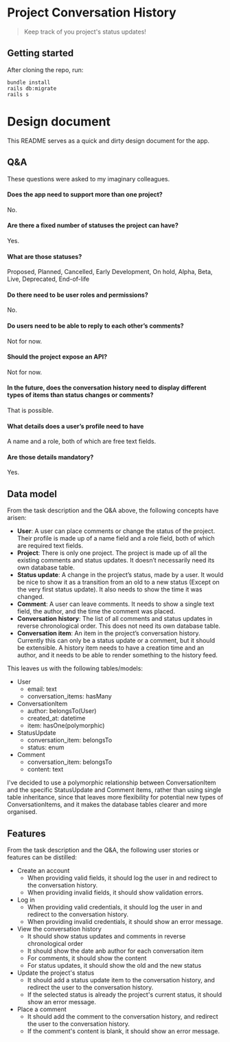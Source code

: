 # Project Conversation History

> Keep track of you project's status updates!

## Getting started

After cloning the repo, run:

```
bundle install
rails db:migrate
rails s
```

# Design document

This README serves as a quick and dirty design document for the app.

## Q&A

These questions were asked to my imaginary colleagues.

#### Does the app need to support more than one project?
No.

#### Are there a fixed number of statuses the project can have?
Yes.

#### What are those statuses?
Proposed, Planned, Cancelled, Early Development, On hold, Alpha, Beta, Live, Deprecated, End-of-life

#### Do there need to be user roles and permissions?
No.

#### Do users need to be able to reply to each other’s comments?
Not for now.

#### Should the project expose an API?
Not for now.

#### In the future, does the conversation history need to display different types of items than status changes or comments?
That is possible.

#### What details does a user’s profile need to have
A name and a role, both of which are free text fields.

#### Are those details mandatory?
Yes.

## Data model
From the task description and the Q&A above, the following concepts have arisen:

- **User**: A user can place comments or change the status of the project. Their profile is made up of a name field and a role field, both of which are required text fields.
- **Project**: There is only one project. The project is made up of all the existing comments and status updates. It doesn’t necessarily need its own database table.
- **Status update**: A change in the project’s status, made by a user. It would be nice to show it as a transition from an old to a new status (Except on the very first status update). It also needs to show the time it was changed.
- **Comment**: A user can leave comments. It needs to show a single text field, the author, and the time the comment was placed.
- **Conversation history**: The list of all comments and status updates in reverse chronological order. This does not need its own database table.
- **Conversation item**: An item in the project’s conversation history. Currently this can only be a status update or a comment, but it should be extensible. A history item needs to have a creation time and an author, and it needs to be able to render something to the history feed.

This leaves us with the following tables/models:
- User
  - email: text
  - conversation_items: hasMany
- ConversationItem
  - author: belongsTo(User)
  - created_at: datetime
  - item: hasOne(polymorphic)
- StatusUpdate
  - conversation_item: belongsTo
  - status: enum
- Comment
  - conversation_item: belongsTo
  - content: text

I've decided to use a polymorphic relationship between ConversationItem and the specific StatusUpdate and Comment items, 
rather than using single table inheritance, since that leaves more flexibility for potential new types of ConversationItems,
and it makes the database tables clearer and more organised.

## Features

From the task description and the Q&A, the following user stories or features can be distilled:

- Create an account
  - When providing valid fields, it should log the user in and redirect to the conversation history.
  - When providing invalid fields, it should show validation errors.
- Log in
  - When providing valid credentials, it should log the user in and redirect to the conversation history.
  - When providing invalid credentials, it should show an error message.
- View the conversation history
  - It should show status updates and comments in reverse chronological order
  - It should show the date anb author for each conversation item
  - For comments, it should show the content
  - For status updates, it should show the old and the new status
- Update the project's status
  - It should add a status update item to the conversation history, and redirect the user to the conversation history.
  - If the selected status is already the project's current status, it should show an error message.
- Place a comment
  - It should add the comment to the conversation history, and redirect the user to the conversation history.
  - If the comment's content is blank, it should show an error message.
